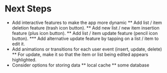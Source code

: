 # Next Steps
* Add interactive features to make the app more dynamic
** Add list / item deletion feature (trash icon button).
** Add new list / new item insertion feature (plus icon button).
** Add list / item update feature (pencil icon button).
*** Add alternative update feature by tapping on a list / item to edit it.
* Add animations or transitions for each user event (insert, update, delete)
** For update, make it so that the item or list being edited appears highlighted.
* Consider options for storing data
** local cache
** some database